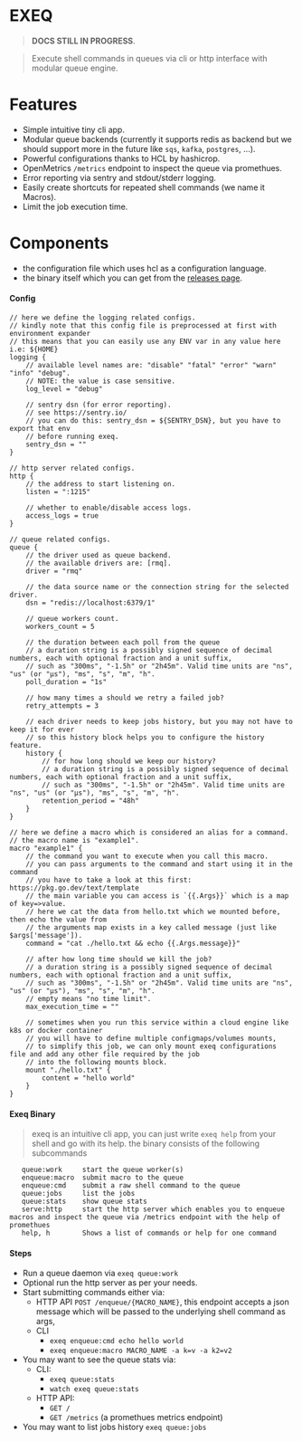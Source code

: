 EXEQ
======
> **DOCS STILL IN PROGRESS**.  

> Execute shell commands in queues via cli or http interface with modular queue engine.

Features
========
- Simple intuitive tiny cli app.
- Modular queue backends (currently it supports redis as backend but we should support more in the future like `sqs`, `kafka`, `postgres`, ...).
- Powerful configurations thanks to HCL by hashicrop.
- OpenMetrics `/metrics` endpoint to inspect the queue via promethues.
- Error reporting via sentry and stdout/stderr logging.
- Easily create shortcuts for repeated shell commands (we name it Macros).
- Limit the job execution time.

Components
==========
- the configuration file which uses hcl as a configuration language.
- the binary itself which you can get from the [releases page](https://github.com/alash3al/exeq/releases).

#### Config
```hcl
// here we define the logging related configs.
// kindly note that this config file is preprocessed at first with environment expander
// this means that you can easily use any ENV var in any value here i.e: ${HOME}
logging {
    // available level names are: "disable" "fatal" "error" "warn" "info" "debug".
    // NOTE: the value is case sensitive.
    log_level = "debug"

    // sentry dsn (for error reporting).
    // see https://sentry.io/
    // you can do this: sentry_dsn = ${SENTRY_DSN}, but you have to export that env
    // before running exeq.
    sentry_dsn = ""
}

// http server related configs.
http {
    // the address to start listening on.
    listen = ":1215"

    // whether to enable/disable access logs.
    access_logs = true
}

// queue related configs.
queue {
    // the driver used as queue backend.
    // the available drivers are: [rmq].
    driver = "rmq"

    // the data source name or the connection string for the selected driver.
    dsn = "redis://localhost:6379/1"

    // queue workers count.
    workers_count = 5

    // the duration between each poll from the queue
    // a duration string is a possibly signed sequence of decimal numbers, each with optional fraction and a unit suffix, 
    // such as "300ms", "-1.5h" or "2h45m". Valid time units are "ns", "us" (or "µs"), "ms", "s", "m", "h".
    poll_duration = "1s"

    // how many times a should we retry a failed job?
    retry_attempts = 3

    // each driver needs to keep jobs history, but you may not have to keep it for ever
    // so this history block helps you to configure the history feature.
    history {
        // for how long should we keep our history?
        // a duration string is a possibly signed sequence of decimal numbers, each with optional fraction and a unit suffix, 
        // such as "300ms", "-1.5h" or "2h45m". Valid time units are "ns", "us" (or "µs"), "ms", "s", "m", "h".
        retention_period = "48h"
    }
}

// here we define a macro which is considered an alias for a command.
// the macro name is "example1".
macro "example1" {
    // the command you want to execute when you call this macro.
    // you can pass arguments to the command and start using it in the command
    // you have to take a look at this first: https://pkg.go.dev/text/template
    // the main variable you can access is `{{.Args}}` which is a map of key=>value.
    // here we cat the data from hello.txt which we mounted before, then echo the value from
    // the arguments map exists in a key called message (just like $args['message']).
    command = "cat ./hello.txt && echo {{.Args.message}}"

    // after how long time should we kill the job?
    // a duration string is a possibly signed sequence of decimal numbers, each with optional fraction and a unit suffix, 
    // such as "300ms", "-1.5h" or "2h45m". Valid time units are "ns", "us" (or "µs"), "ms", "s", "m", "h".
    // empty means "no time limit".
    max_execution_time = ""

    // sometimes when you run this service within a cloud engine like k8s or docker container
    // you will have to define multiple configmaps/volumes mounts,
    // to simplify this job, we can only mount exeq configurations file and add any other file required by the job
    // into the following mounts block.
    mount "./hello.txt" {
        content = "hello world"
    }
}
```

#### Exeq Binary
> exeq is an intuitive cli app, you can just write `exeq help` from your shell and go with its help.
> the binary consists of the following subcommands
```shell
   queue:work     start the queue worker(s)
   enqueue:macro  submit macro to the queue
   enqueue:cmd    submit a raw shell command to the queue
   queue:jobs     list the jobs
   queue:stats    show queue stats
   serve:http     start the http server which enables you to enqueue macros and inspect the queue via /metrics endpoint with the help of promethues
   help, h        Shows a list of commands or help for one command
```

#### Steps
- Run a queue daemon via `exeq queue:work`
- Optional run the http server as per your needs.
- Start submitting commands either via:
    - HTTP API `POST /enqueue/{MACRO_NAME}`, this endpoint accepts a json message which will be passed to the underlying shell command as args,
    - CLI
        - `exeq enqueue:cmd echo hello world`
        - `exeq enqueue:macro MACRO_NAME -a k=v -a k2=v2`
- You may want to see the queue stats via:
    - CLI:
        - `exeq queue:stats`
        - `watch exeq queue:stats`
    - HTTP API:
        - `GET /`
        - `GET /metrics` (a promethues metrics endpoint)
- You may want to list jobs history `exeq queue:jobs`
